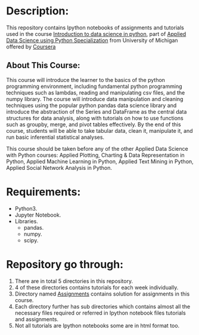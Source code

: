 # Description:
This repository contains Ipython notebooks of assignments and tutorials used in the course [Introduction to data science in python](https://www.coursera.org/learn/python-data-analysis),
part of [Applied Data Science using Python Specialization](https://www.coursera.org/specializations/data-science-python) from University of Michigan offered by [Coursera](https://www.coursera.org/)
## About This Course:
This course will introduce the learner to the basics of the python programming environment, including fundamental python programming techniques such as lambdas, reading and manipulating csv files, and the numpy library. The course will introduce data manipulation and cleaning techniques using the popular python pandas data science library and introduce the abstraction of the Series and DataFrame as the central data structures for data analysis, along with tutorials on how to use functions such as groupby, merge, and pivot tables effectively. By the end of this course, students will be able to take tabular data, clean it, manipulate it, and run basic inferential statistical analyses. 

This course should be taken before any of the other Applied Data Science with Python courses: Applied Plotting, Charting & Data Representation in Python, Applied Machine Learning in Python, Applied Text Mining in Python, Applied Social Network Analysis in Python.
# Requirements:
- Python3.
- Jupyter Notebook.
- Libraries.
  - pandas.
  - numpy.
  - scipy.
# Repository go through:
1. There are in total 5 directories in this repository.
2. 4 of these directories contains tutorials for each week individually.
3. Directory named [Assignments](https://github.com/ahmadabdullah407/Introduction-to-Data-Science-in-Python/tree/main/Assignments) contains solution for assignments in this course.
4. Each directory further has sub directories which contains almost all the necessary files required or referred in Ipython notebook files tutorials and assignments.
5. Not all tutorials are Ipython notebooks some are in html format too.
  
